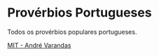# Provérbios Portugueses

Todos os provérbios populares portugueses.

[MIT - André Varandas](LICENSE)
